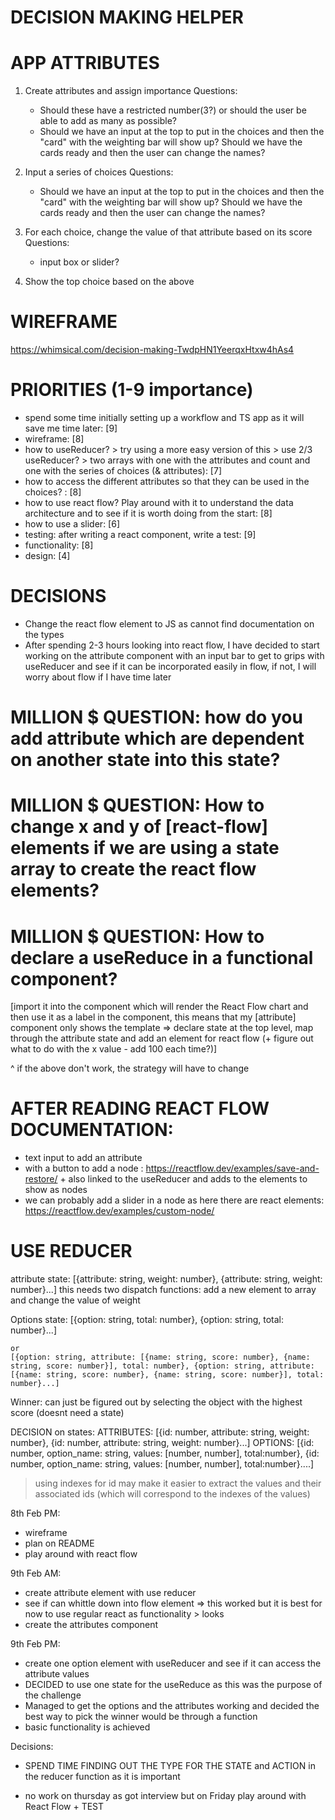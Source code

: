 # DECISION MAKING HELPER

# APP ATTRIBUTES

1. Create attributes and assign importance
   Questions:

   - Should these have a restricted number(3?) or should the user be able to add as many as possible?
   - Should we have an input at the top to put in the choices and then the "card" with the weighting bar will show up? Should we have the cards ready and then the user can change the names?

2. Input a series of choices
   Questions:

   - Should we have an input at the top to put in the choices and then the "card" with the weighting bar will show up? Should we have the cards ready and then the user can change the names?

3. For each choice, change the value of that attribute based on its score
   Questions:

   - input box or slider?

4. Show the top choice based on the above

# WIREFRAME

https://whimsical.com/decision-making-TwdpHN1YeerqxHtxw4hAs4

# PRIORITIES (1-9 importance)

- spend some time initially setting up a workflow and TS app as it will save me time later: [9]
- wireframe: [8]
- how to useReducer? > try using a more easy version of this > use 2/3 useReducer? > two arrays with one with the attributes and count and one with the series of choices (& attributes): [7]
- how to access the different attributes so that they can be used in the choices? : [8]
- how to use react flow? Play around with it to understand the data architecture and to see if it is worth doing from the start: [8]
- how to use a slider: [6]
- testing: after writing a react component, write a test: [9]
- functionality: [8]
- design: [4]

# DECISIONS

- Change the react flow element to JS as cannot find documentation on the types
- After spending 2-3 hours looking into react flow, I have decided to start working on the attribute component with an input bar to get to grips with useReducer and see if it can be incorporated easily in flow, if not, I will worry about flow if I have time later

# MILLION $ QUESTION: how do you add attribute which are dependent on another state into this state?

# MILLION $ QUESTION: How to change x and y of [react-flow] elements if we are using a state array to create the react flow elements?

# MILLION $ QUESTION: How to declare a useReduce in a functional component?

[import it into the component which will render the React Flow chart and then use it as a label in the component, this means that my [attribute] component only shows the template => declare state at the top level, map through the attribute state and add an element for react flow (+ figure out what to do with the x value - add 100 each time?)]

^ if the above don't work, the strategy will have to change

# AFTER READING REACT FLOW DOCUMENTATION:

- text input to add an attribute
- with a button to add a node : https://reactflow.dev/examples/save-and-restore/ + also linked to the useReducer and adds to the elements to show as nodes
- we can probably add a slider in a node as here there are react elements: https://reactflow.dev/examples/custom-node/

# USE REDUCER

attribute state:
[{attribute: string, weight: number}, {attribute: string, weight: number}...]
this needs two dispatch functions: add a new element to array and change the value of weight

Options state:
[{option: string, total: number}, {option: string, total: number}...]

    or
    [{option: string, attribute: [{name: string, score: number}, {name: string, score: number}], total: number}, {option: string, attribute: [{name: string, score: number}, {name: string, score: number}], total: number}...]

Winner: can just be figured out by selecting the object with the highest score (doesnt need a state)

DECISION on states:
ATTRIBUTES: [{id: number, attribute: string, weight: number}, {id: number, attribute: string, weight: number}...]
OPTIONS: [{id: number, option_name: string, values: [number, number], total:number}, {id: number, option_name: string, values: [number, number], total:number}....]

> using indexes for id may make it easier to extract the values and their associated ids (which will correspond to the indexes of the values)

8th Feb PM:

- wireframe
- plan on README
- play around with react flow

9th Feb AM:

- create attribute element with use reducer
- see if can whittle down into flow element => this worked but it is best for now to use regular react as functionality > looks
- create the attributes component

9th Feb PM:

- create one option element with useReducer and see if it can access the attribute values
- DECIDED to use one state for the useReduce as this was the purpose of the challenge
- Managed to get the options and the attributes working and decided the best way to pick the winner would be through a function
- basic functionality is achieved

Decisions:

- SPEND TIME FINDING OUT THE TYPE FOR THE STATE and ACTION in the reducer function as it is important

- no work on thursday as got interview but on Friday play around with React Flow + TEST
